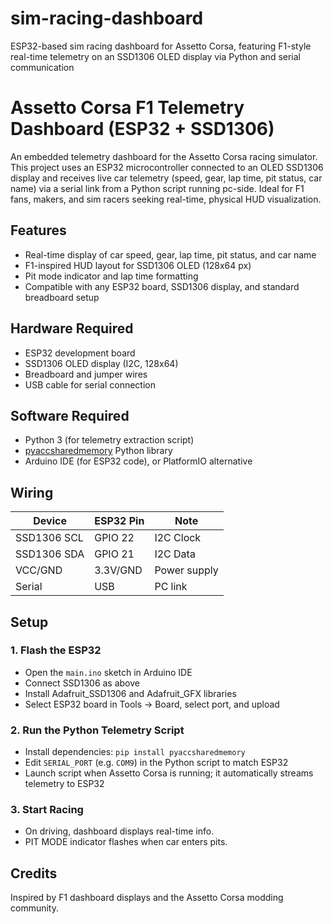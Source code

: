 # sim-racing-dashboard
ESP32-based sim racing dashboard for Assetto Corsa, featuring F1-style real-time telemetry on an SSD1306 OLED display via Python and serial communication

# Assetto Corsa F1 Telemetry Dashboard (ESP32 + SSD1306)

An embedded telemetry dashboard for the Assetto Corsa racing simulator. This project uses an ESP32 microcontroller connected to an OLED SSD1306 display and receives live car telemetry (speed, gear, lap time, pit status, car name) via a serial link from a Python script running pc-side. Ideal for F1 fans, makers, and sim racers seeking real-time, physical HUD visualization.

## Features
- Real-time display of car speed, gear, lap time, pit status, and car name
- F1-inspired HUD layout for SSD1306 OLED (128x64 px)
- Pit mode indicator and lap time formatting
- Compatible with any ESP32 board, SSD1306 display, and standard breadboard setup

## Hardware Required
- ESP32 development board
- SSD1306 OLED display (I2C, 128x64)
- Breadboard and jumper wires
- USB cable for serial connection

## Software Required
- Python 3 (for telemetry extraction script)
- [pyaccsharedmemory](https://github.com/gRally/pyAccSharedMemory) Python library
- Arduino IDE (for ESP32 code), or PlatformIO alternative

## Wiring
| Device     | ESP32 Pin | Note         |
|------------|-----------|--------------|
| SSD1306 SCL| GPIO 22   | I2C Clock    |
| SSD1306 SDA| GPIO 21   | I2C Data     |
| VCC/GND    | 3.3V/GND  | Power supply |
| Serial     | USB       | PC link      |

## Setup

### 1. Flash the ESP32
- Open the `main.ino` sketch in Arduino IDE
- Connect SSD1306 as above
- Install Adafruit_SSD1306 and Adafruit_GFX libraries
- Select ESP32 board in Tools → Board, select port, and upload

### 2. Run the Python Telemetry Script
- Install dependencies: `pip install pyaccsharedmemory`
- Edit `SERIAL_PORT` (e.g. `COM9`) in the Python script to match ESP32
- Launch script when Assetto Corsa is running; it automatically streams telemetry to ESP32

### 3. Start Racing
- On driving, dashboard displays real-time info.
- PIT MODE indicator flashes when car enters pits.


## Credits
Inspired by F1 dashboard displays and the Assetto Corsa modding community.
